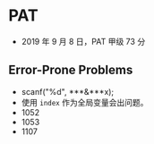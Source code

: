# PAT

- 2019 年 9 月 8 日，PAT 甲级 73 分

## Error-Prone Problems

- scanf("%d", ***&***x);
- 使用 `index` 作为全局变量会出问题。 
- 1052
- 1053
- 1107

